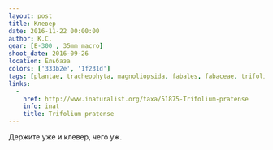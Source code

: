 ```yaml
---
layout: post
title: Клевер
date: 2016-11-22 00:00:00
author: К.С.
gear: [E-300 , 35mm macro]
shoot_date: 2016-09-26
location: Ёльбаза
colors: ['333b2e', '1f231d']
tags: [plantae, tracheophyta, magnoliopsida, fabales, fabaceae, trifolium, trifolium pratense]
links:
  -
    href: http://www.inaturalist.org/taxa/51875-Trifolium-pratense
    info: inat
    title: Trifolium pratense
---
```


Держите уже и клевер, чего уж.
